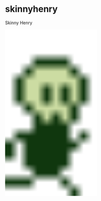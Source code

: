 # skinnyhenry
Skinny Henry

<img src="https://github.com/veratoe/skinnyhenry/blob/master/bg.gif" width="300">
